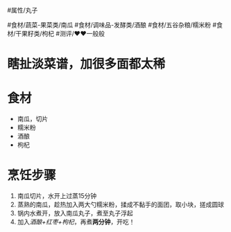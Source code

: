 #属性/丸子 
 
#食材/蔬菜-果菜类/南瓜 #食材/调味品-发酵类/酒酿 #食材/五谷杂粮/糯米粉
#食材/干果籽类/枸杞 
#测评/❤️❤️一般般 

# **瞎扯淡菜谱，加很多面都太稀**
# 食材
- 南瓜，切片
- 糯米粉
- 酒酿
- 枸杞


# 烹饪步骤
1. 南瓜切片，水开上过蒸15分钟
2. 蒸熟的南瓜，趁热加入两大勺糯米粉，揉成不黏手的面团，取小块，搓成圆球
3. 锅内水煮开，放入南瓜丸子，煮至丸子浮起
4. 加入*酒酿+红枣+枸杞*，再煮**两分钟**，开吃！